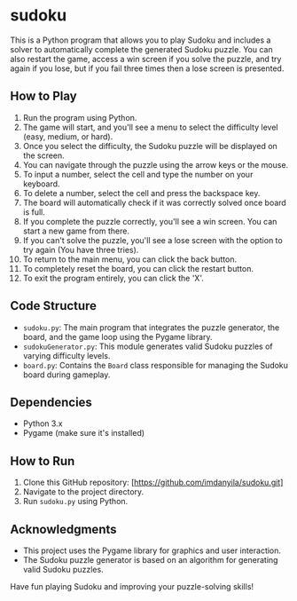 # sudoku

This is a Python program that allows you to play Sudoku and includes a solver to automatically complete the generated Sudoku puzzle. You can also restart the game, access a win screen if you solve the puzzle, and try again if you lose, but if you fail three times then a lose screen is presented.

## How to Play

1. Run the program using Python.
2. The game will start, and you'll see a menu to select the difficulty level (easy, medium, or hard).
3. Once you select the difficulty, the Sudoku puzzle will be displayed on the screen.
4. You can navigate through the puzzle using the arrow keys or the mouse.
5. To input a number, select the cell and type the number on your keyboard.
6. To delete a number, select the cell and press the backspace key.
7. The board will automatically check if it was correctly solved once board is full.
8. If you complete the puzzle correctly, you'll see a win screen. You can start a new game from there.
9. If you can't solve the puzzle, you'll see a lose screen with the option to try again (You have three tries).
10. To return to the main menu, you can click the back button.
11. To completely reset the board, you can click the restart button.
12. To exit the program entirely, you can click the 'X'.

## Code Structure

- `sudoku.py`: The main program that integrates the puzzle generator, the board, and the game loop using the Pygame library.
- `sudokuGenerator.py`: This module generates valid Sudoku puzzles of varying difficulty levels.
- `board.py`: Contains the `Board` class responsible for managing the Sudoku board during gameplay.

## Dependencies

- Python 3.x
- Pygame (make sure it's installed)

## How to Run

1. Clone this GitHub repository: [https://github.com/imdanyila/sudoku.git]
2. Navigate to the project directory.
3. Run `sudoku.py` using Python.

## Acknowledgments

- This project uses the Pygame library for graphics and user interaction.
- The Sudoku puzzle generator is based on an algorithm for generating valid Sudoku puzzles.

Have fun playing Sudoku and improving your puzzle-solving skills!
